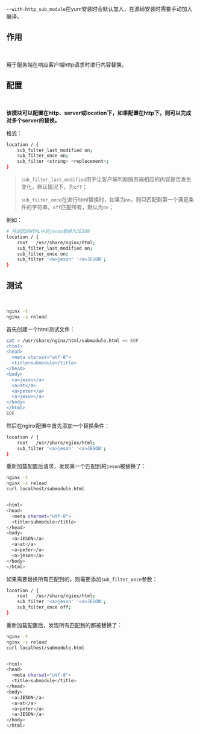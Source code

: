 `--with-http_sub_module`在yum安装时会默认加入，在源码安装时需要手动加入编译。



## 作用

<br>



用于服务端在响应客户端http请求时进行内容替换。



## 配置

<br>



**该模块可以配置在http、server或location下，如果配置在http下，则可以完成对多个server的替换。**



格式：

```bash
location / {
	sub_filter_last_modified on;
	sub_filter_once on;
	sub_filter <string> <replacement>;
}
```



> `sub_filter_last_modified`用于让客户端判断服务端相应的内容是否发生变化，默认情况下，为`off`；
>
> `sub_filter_once`在进行html替换时，如果为`on`，则只匹配到第一个满足条件的字符串，`off`匹配所有，默认为`on`；



例如：

```bash
# 将返回的HTML中的jeson替换为JESON
location / {
	root   /usr/share/nginx/html;
	sub_filter_last_modified on;
	sub_filter_once on;
	sub_filter '<a>jeson' '<a>JESON';
}
```





## 测试

<br>



```bash
nginx -t
nginx -s reload
```



首先创建一个html测试文件：

```bash
cat > /usr/share/nginx/html/submodule.html << EOF
<html>
<head>
  <meta charset="utf-8">
  <title>submodule</title>
</head>
<body>
  <a>jeson</a>
  <a>at</a>
  <a>peter</a>
  <a>jeson</a>
</body>
</html>
EOF
```



然后在nginx配置中首先添加一个替换条件：

```bash
location / {
	root   /usr/share/nginx/html;
	sub_filter '<a>jeson' '<a>JESON';
}
```



重新加载配置后请求，发现第一个匹配到的`jeson`被替换了：

```bash
nginx -t
nginx -s reload 
curl localhost/submodule.html


<html>
<head>
  <meta charset="utf-8">
  <title>submodule</title>
</head>
<body>
  <a>JESON</a>
  <a>at</a>
  <a>peter</a>
  <a>jeson</a>
</body>
</html>
```



如果需要替换所有匹配到的，则需要添加`sub_filter_once`参数：

```bash
location / {
	root   /usr/share/nginx/html;
	sub_filter '<a>jeson' '<a>JESON';
	sub_filter_once off;
}
```



重新加载配置后，发现所有匹配到的都被替换了：

```bash
nginx -t
nginx -s reload 
curl localhost/submodule.html


<html>
<head>
  <meta charset="utf-8">
  <title>submodule</title>
</head>
<body>
  <a>JESON</a>
  <a>at</a>
  <a>peter</a>
  <a>JESON</a>
</body>
</html>
```

